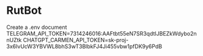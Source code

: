 # RutBot

Create a .env document
TELEGRAM_API_TOKEN=7314246016:AAFtbt55eN7SR3qdtIJBEZkWdybo2nnUZtk
CHATGPT_CARMEN_API_TOKEN=sk-proj-3x6IvUcW3YBVWL8bhS3wT3BlbkFJ4Ji455vbw1pfDK9y6PdB
